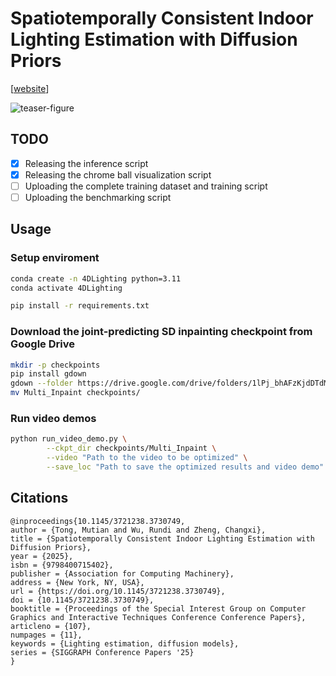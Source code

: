 # Spatiotemporally Consistent Indoor Lighting Estimation with Diffusion Priors 
[[website](https://oriontmt.github.io/Sig25-4DLighting/)]

![teaser-figure](figures/teaser_more.png)
## TODO

- [x] Releasing the inference script
- [x] Releasing the chrome ball visualization script
- [ ] Uploading the complete training dataset and training script
- [ ] Uploading the benchmarking script

## Usage

### Setup enviroment


   
```bash
conda create -n 4DLighting python=3.11
conda activate 4DLighting

pip install -r requirements.txt
```

### Download the joint-predicting SD inpainting checkpoint from Google Drive
```bash
mkdir -p checkpoints
pip install gdown
gdown --folder https://drive.google.com/drive/folders/1lPj_bhAFzKjdDTdM1eAL4Hx64EoHTtU_
mv Multi_Inpaint checkpoints/
```


### Run video demos

```bash
python run_video_demo.py \
        --ckpt_dir checkpoints/Multi_Inpaint \
        --video "Path to the video to be optimized" \
        --save_loc "Path to save the optimized results and video demo"
```



## Citations
```
@inproceedings{10.1145/3721238.3730749,
author = {Tong, Mutian and Wu, Rundi and Zheng, Changxi},
title = {Spatiotemporally Consistent Indoor Lighting Estimation with Diffusion Priors},
year = {2025},
isbn = {9798400715402},
publisher = {Association for Computing Machinery},
address = {New York, NY, USA},
url = {https://doi.org/10.1145/3721238.3730749},
doi = {10.1145/3721238.3730749},
booktitle = {Proceedings of the Special Interest Group on Computer Graphics and Interactive Techniques Conference Conference Papers},
articleno = {107},
numpages = {11},
keywords = {Lighting estimation, diffusion models},
series = {SIGGRAPH Conference Papers '25}
}
```